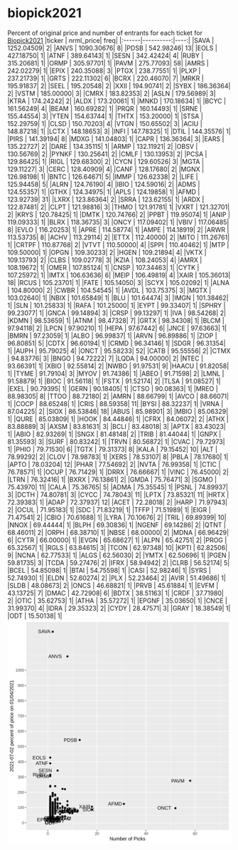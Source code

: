 # biopick2021
Percent of original price and number of entrants for each ticket for [Biopick2021](https://twitter.com/hashtag/Biopick2021)
|ticker | nrml_price| freq|
|:------|----------:|----:|
|SAVA   | 1252.04509|    2|
|ANVS   | 1090.30676|    8|
|PDSB   |  542.98246|   13|
|EOLS   |  427.18750|    1|
|ATNF   |  389.64143|    1|
|SESN   |  342.42424|    4|
|RUBY   |  315.20681|    1|
|ORMP   |  305.97701|    1|
|PAVM   |  275.77093|   58|
|AMRS   |  242.02279|    1|
|EPIX   |  240.35088|    3|
|PTGX   |  238.77551|    1|
|PLXP   |  237.21739|    1|
|GRTS   |  222.11302|    6|
|BCRX   |  220.46070|    7|
|MRKR   |  195.91837|    2|
|SEEL   |  195.20548|    2|
|XXII   |  194.90741|    2|
|SYBX   |  186.36364|    2|
|VSTM   |  185.00000|    3|
|CMRX   |  183.82353|    2|
|ASLN   |  179.56989|    3|
|KTRA   |  174.24242|    2|
|ALDX   |  173.20061|    1|
|MNKD   |  170.18634|    1|
|BCYC   |  161.56249|    4|
|BEAM   |  160.69282|    1|
|PRQR   |  160.14493|    1|
|SRNE   |  155.44554|    3|
|YTEN   |  154.63744|    1|
|THTX   |  153.20000|    1|
|STSA   |  152.29759|    1|
|CLSD   |  150.70203|    4|
|VTGN   |  150.65502|    3|
|ACIU   |  148.87218|    1|
|LCTX   |  148.18653|    3|
|INFI   |  147.78325|    1|
|DTIL   |  144.35576|    1|
|PIRS   |  141.39194|    8|
|MDXG   |  141.04803|    1|
|CAPR   |  136.36364|    3|
|EARS   |  135.22727|    2|
|DARE   |  134.35115|    1|
|ARMP   |  132.11921|    2|
|OBSV   |  130.56769|    2|
|PYNKF  |  130.25641|    2|
|CMLF   |  130.13953|    2|
|PCSA   |  129.86425|    1|
|RIGL   |  129.68300|    2|
|CYCN   |  129.60526|    3|
|MGTA   |  129.11227|    3|
|CERC   |  128.40909|    4|
|CANF   |  128.17680|    2|
|MGNX   |  126.98198|    1|
|BNTC   |  126.64671|    5|
|IMMP   |  126.62338|    2|
|LIFE   |  125.94458|    5|
|ALRN   |  124.76190|    4|
|IBIO   |  124.59016|    2|
|ADMS   |  124.55357|    1|
|GTHX   |  124.34975|    1|
|APLS   |  124.19858|    1|
|AFMD   |  123.92739|   31|
|LXRX   |  123.86364|    2|
|SRRA   |  123.62155|    1|
|ARDX   |  122.87481|    2|
|CLPT   |  121.98816|    3|
|THMO   |  121.91781|    1|
|VXRT   |  121.32701|    2|
|KRYS   |  120.78425|    1|
|DMTK   |  120.74766|    2|
|PPBT   |  119.95074|    1|
|ANIP   |  119.09333|    1|
|BLRX   |  118.36735|    3|
|ONCY   |  117.09402|    1|
|VBIV   |  117.06485|    8|
|EVLO   |  116.20253|    1|
|APRE   |  114.58774|    1|
|AMPE   |  114.18919|    2|
|ARWR   |  113.53735|    8|
|ACHV   |  113.29114|    2|
|ETTX   |  112.40000|    2|
|MITO   |  111.26761|    1|
|CRTPF  |  110.87768|    2|
|VTVT   |  110.50000|    4|
|SPPI   |  110.40462|    1|
|MTP    |  109.50000|    1|
|OPGN   |  109.30233|    2|
|HGEN   |  109.21894|    4|
|VKTX   |  109.13793|    2|
|CLBS   |  109.02778|    3|
|KZIA   |  108.24053|    4|
|AMRX   |  108.19672|    1|
|OMER   |  107.85124|    1|
|CNSP   |  107.34463|    1|
|CYTK   |  107.25972|    1|
|IMTX   |  106.63636|    6|
|MEIP   |  106.49819|    4|
|XAIR   |  105.36013|   18|
|RCUS   |  105.23701|    1|
|FATE   |  105.14050|    3|
|SCYX   |  105.02092|    1|
|ALNA   |  104.80000|    2|
|CWBR   |  104.54545|    1|
|AVDL   |  103.75375|    3|
|MGTX   |  103.02640|    1|
|NBIX   |  101.65849|    1|
|BLU    |  101.64474|    3|
|IMGN   |  101.38462|    1|
|SLN    |  101.25833|    1|
|RAFA   |  101.25000|    1|
|EYPT   |   99.33407|    1|
|SPHRY  |   99.23077|    1|
|GNCA   |   99.14894|    3|
|CRSP   |   99.13297|    1|
|IVA    |   98.54268|    2|
|KDMN   |   98.53659|    1|
|ATNM   |   98.47328|    7|
|GRTX   |   98.34308|    1|
|BLCM   |   97.94118|    2|
|LPCN   |   97.90210|    1|
|HEPA   |   97.67442|    6|
|JNCE   |   97.63663|    1|
|BMRN   |   97.23059|    1|
|ALBO   |   96.99837|    1|
|ARVN   |   96.89886|    1|
|ZIOP   |   96.80851|    5|
|CDTX   |   96.60194|    1|
|CRMD   |   96.34146|    1|
|SDGR   |   96.31354|    1|
|AUPH   |   95.79025|    4|
|ONCT   |   95.58233|   52|
|CATB   |   95.55556|    2|
|CTMX   |   94.83776|    3|
|BNGO   |   94.72222|    7|
|LQDA   |   94.00000|    2|
|NTEC   |   93.66391|    1|
|XBIO   |   92.55814|    2|
|NWBO   |   91.97531|    9|
|HAACU  |   91.82058|    1|
|TYME   |   91.79104|    3|
|MYOV   |   91.74386|    1|
|ABEO   |   91.71598|    2|
|LMNL   |   91.58879|    1|
|BIOC   |   91.56118|    1|
|FSTX   |   91.52174|    2|
|TLSA   |   91.08527|    1|
|EXEL   |   90.79395|    1|
|GERN   |   90.18405|    1|
|CTSO   |   90.08363|    1|
|MREO   |   88.98305|    8|
|TTOO   |   88.72180|    2|
|AMRN   |   88.66799|    1|
|AVCO   |   88.66071|    1|
|COCP   |   88.65248|    1|
|CRIS   |   88.59358|   11|
|BYSI   |   88.32237|    1|
|VRNA   |   87.04225|    2|
|SIOX   |   86.53846|   18|
|ABUS   |   85.98901|    3|
|MBIO   |   85.06329|    1|
|QURE   |   85.03809|    1|
|HOOK   |   84.44846|    1|
|CFRX   |   84.06072|    2|
|ATHX   |   83.88889|    3|
|AXSM   |   83.81631|    3|
|BCLI   |   83.48018|    3|
|APTX   |   83.43023|    1|
|ABIO   |   82.93269|    1|
|SNGX   |   81.48148|    2|
|TRIB   |   81.44044|    1|
|GNPX   |   81.35593|    3|
|SURF   |   80.83242|    1|
|TRVN   |   80.56872|    1|
|CVAC   |   79.72973|    1|
|PHIO   |   79.71530|    6|
|TGTX   |   79.31373|    8|
|KALA   |   79.15452|   10|
|ALT    |   78.99292|    2|
|CLOV   |   78.98783|    1|
|XERS   |   78.53107|    8|
|PBLA   |   78.17680|    1|
|APTO   |   78.03204|   12|
|PHAR   |   77.54692|    2|
|NVTA   |   76.99358|    1|
|CTIC   |   76.78571|    1|
|OCUP   |   76.71429|    1|
|DRRX   |   76.66667|    1|
|VINC   |   76.45000|    2|
|LTRN   |   76.32416|    1|
|BXRX   |   76.13861|    2|
|GMDA   |   75.76471|    3|
|SGMO   |   75.43970|   11|
|CALA   |   75.36765|    5|
|ADMA   |   75.35545|    1|
|PSNL   |   74.89937|    3|
|DCTH   |   74.80781|    3|
|CYCC   |   74.78043|   11|
|LPTX   |   73.85321|   11|
|HRTX   |   72.39383|    1|
|ADAP   |   72.37937|   12|
|ACET   |   72.28018|    2|
|HARP   |   71.97943|    2|
|OCUL   |   71.95183|    1|
|SDC    |   71.83219|    1|
|TFFP   |   71.51989|    1|
|EIGR   |   71.47541|    2|
|CBIO   |   70.61688|    1|
|LYRA   |   70.10676|    2|
|TRIL   |   69.89399|   10|
|NNOX   |   69.44444|    1|
|BLPH   |   69.30836|    1|
|NGENF  |   69.14286|    2|
|QTNT   |   68.46011|    2|
|ORPH   |   68.38710|    1|
|NBSE   |   68.00000|    2|
|MDNA   |   66.96429|    6|
|CYTR   |   66.00000|    1|
|EVGN   |   65.68627|    1|
|ALPN   |   65.42751|    2|
|PROG   |   65.32567|    1|
|RGLS   |   63.84615|    3|
|TCON   |   62.97348|   10|
|KPTI   |   62.82506|    9|
|NCNA   |   62.77533|    1|
|ALGS   |   62.56030|    2|
|YMTX   |   62.50696|    1|
|PGEN   |   59.81735|    3|
|TCDA   |   59.27476|    2|
|IFRX   |   58.94942|    2|
|CLRB   |   56.52174|    5|
|BCEL   |   54.85098|    1|
|BTAI   |   54.75598|    1|
|CASI   |   52.98246|    1|
|SYRS   |   52.74930|    1|
|ELDN   |   52.60274|    2|
|PLX    |   52.23464|    2|
|AVIR   |   51.49686|    1|
|SLDB   |   48.08673|    2|
|ONCS   |   46.68821|    1|
|PRVB   |   45.61884|    1|
|EVFM   |   43.13725|    7|
|DMAC   |   42.72908|    6|
|BDTX   |   38.51163|    1|
|CRDF   |   37.71980|    2|
|OTIC   |   35.62753|    1|
|ATHA   |   35.57272|    1|
|EPGNF  |   35.03650|    1|
|CNCE   |   31.99370|    4|
|IDRA   |   29.35323|    2|
|CYDY   |   28.47571|    3|
|GRAY   |   18.38549|    1|
|ODT    |   15.50138|    1|
![retvspicks](biopicks.png?raw=true)
